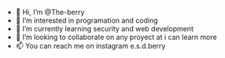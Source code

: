 - 👋 Hi, I’m @The-berry
- 👀 I’m interested in programation and coding
- 🌱 I’m currently learning security and web development
- 💞️ I’m looking to collaborate on any proyect at i can learn more
- 📫 You can reach me on instagram e.s.d.berry

<!---
The-berry/The-berry is a ✨ special ✨ repository because its `README.md` (this file) appears on your GitHub profile.
You can click the Preview link to take a look at your changes.
--->
